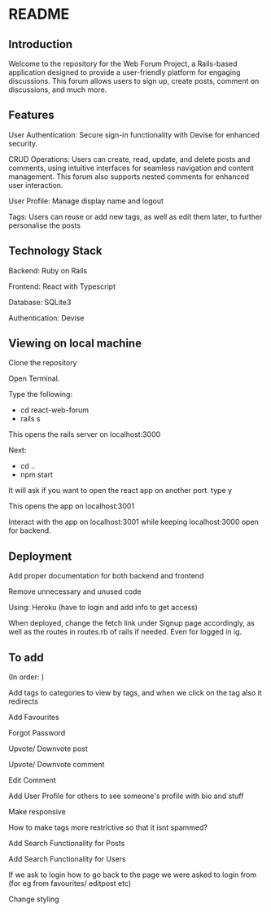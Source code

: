 # README

## Introduction

Welcome to the repository for the Web Forum Project, a Rails-based application designed to provide a user-friendly platform for engaging discussions. This forum allows users to sign up, create posts, comment on discussions, and much more.

## Features

User Authentication: Secure sign-in functionality with Devise for enhanced security.

CRUD Operations: Users can create, read, update, and delete posts and comments, using intuitive interfaces for seamless navigation and content management. This forum also supports nested comments for enhanced user interaction.

User Profile: Manage display name and logout

Tags: Users can reuse or add new tags, as well as edit them later, to further personalise the posts

## Technology Stack

Backend: Ruby on Rails

Frontend: React with Typescript

Database: SQLite3

Authentication: Devise

## Viewing on local machine

Clone the repository

Open Terminal.

Type the following: 
- cd react-web-forum
- rails s

This opens the rails server on localhost:3000

Next:

- cd ..
- npm start

It will ask if you want to open the react app on another port. type y

This opens the app on localhost:3001

Interact with the app on localhost:3001 while keeping localhost:3000 open for backend.

## Deployment

Add proper documentation for both backend and frontend

Remove unnecessary and unused code

Using: Heroku (have to login and add info to get access)

When deployed, change the fetch link under Signup page accordingly, as well as the routes in routes.rb of rails if needed.
Even for logged in ig.

## To add

(In order: )

Add tags to categories to view by tags, and when we click on the tag also it redirects

Add Favourites

Forgot Password

Upvote/ Downvote post

Upvote/ Downvote comment

Edit Comment

Add User Profile for others to see someone's profile with bio and stuff

Make responsive

How to make tags more restrictive so that it isnt spammed?

Add Search Functionality for Posts

Add Search Functionality for Users

If we ask to login how to go back to the page we were asked to login from (for eg from favourites/ editpost etc)

Change styling
